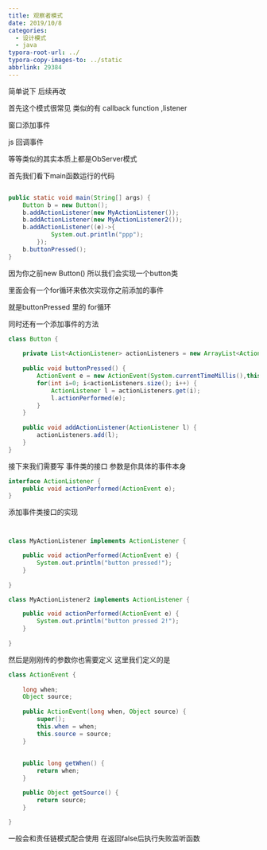 ```yaml
---
title: 观察者模式
date: 2019/10/8
categories:
  - 设计模式
  - java
typora-root-url: ../
typora-copy-images-to: ../static
abbrlink: 29384
---
```












简单说下 后续再改



首先这个模式很常见  类似的有 callback  function ,listener 



窗口添加事件  

js 回调事件

等等类似的其实本质上都是ObServer模式



首先我们看下main函数运行的代码 

```java

public static void main(String[] args) {
    Button b = new Button();
    b.addActionListener(new MyActionListener());
    b.addActionListener(new MyActionListener2());
    b.addActionListener((e)->{
            System.out.println("ppp");
        });
    b.buttonPressed();
}

```



因为你之前new Button() 所以我们会实现一个button类 

里面会有一个for循环来依次实现你之前添加的事件  

就是buttonPressed 里的 for循环

同时还有一个添加事件的方法

```java
class Button {
	
	private List<ActionListener> actionListeners = new ArrayList<ActionListener>();
	
	public void buttonPressed() {
		ActionEvent e = new ActionEvent(System.currentTimeMillis(),this);
		for(int i=0; i<actionListeners.size(); i++) {
			ActionListener l = actionListeners.get(i);
			l.actionPerformed(e);
		}
	}
	
	public void addActionListener(ActionListener l) {
		actionListeners.add(l);
	}
}

```



接下来我们需要写 事件类的接口  参数是你具体的事件本身



```java 
interface ActionListener {
	public void actionPerformed(ActionEvent e);
}

```





添加事件类接口的实现

```java


class MyActionListener implements ActionListener {

	public void actionPerformed(ActionEvent e) {
		System.out.println("button pressed!");
	}
	
}

class MyActionListener2 implements ActionListener {

	public void actionPerformed(ActionEvent e) {
		System.out.println("button pressed 2!");
	}
	
}
```



然后是刚刚传的参数你也需要定义  这里我们定义的是



```java
class ActionEvent {
	
	long when;
	Object source;
	
	public ActionEvent(long when, Object source) {
		super();
		this.when = when;
		this.source = source;
	}
	
	
	public long getWhen() {
		return when;
	}

	public Object getSource() {
		return source;
	}
	
}
```









一般会和责任链模式配合使用 在返回false后执行失败监听函数



